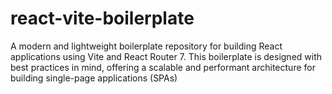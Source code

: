 # react-vite-boilerplate
A modern and lightweight boilerplate repository for building React applications using Vite and React Router 7. This boilerplate is designed with best practices in mind, offering a scalable and performant architecture for building single-page applications (SPAs)
